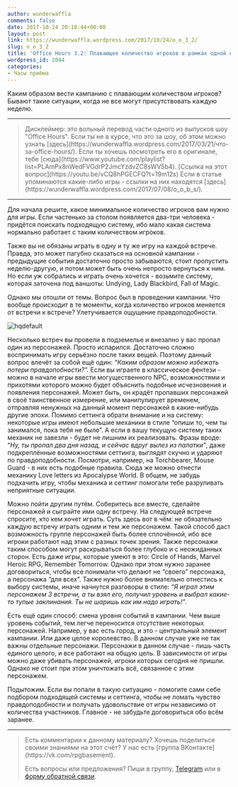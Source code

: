 ```yaml
---
author: wunderwaffla
comments: false
date: 2017-10-24 20:18:44+00:00
layout: post
link: https://wunderwaffla.wordpress.com/2017/10/24/o_o_3_2/
slug: o_o_3_2
title: 'Office Hours 3.2: Плавающее количество игроков в рамках одной кампании'
wordpress_id: 2044
categories:
- Часы приёма
---
```


Каким образом вести кампанию с плавающим количеством игроков? Бывают такие ситуации, когда не все могут присутствовать каждую неделю.<!-- more -->



* * *





<blockquote>Дисклеймер: это вольный перевод части одного из выпусков шоу "Office Hours". Если ты не в курсе, что это за шоу, об этом можно узнать [здесь](https://wunderwaffla.wordpress.com/2017/03/21/что-за-office-hours/). Если ты хочешь посмотреть его в оригинале, тебе [сюда](https://www.youtube.com/playlist?list=PLAmPx8nWedFVGdrP2JmcYzdvZC8sWV5b4).
[Ссылка на этот вопрос](https://youtu.be/vCQ8hPGECFQ?t=19m12s)
Если в статье упоминаются какие-либо игры - ссылки на них находятся [здесь](https://wunderwaffla.wordpress.com/2017/07/08/o_o_b_s/).</blockquote>





* * *



Для начала решите, какое минимальное количество игроков вам нужно для игры. Если частенько за столом появляется два-три человека - придётся поискать подходящую систему, ибо мало какая система нормально работает с таким количеством игроков. 

Также вы не обязаны играть в одну и ту же игру на каждой встрече. Правда, это может пагубно сказаться на основной кампании - предыдущие события достаточно просто забываются, стоит пропустить неделю-другую, и потом может быть очень непросто вернуться к ним. Но если уж собрались и играть очень хочется - возьмите систему, которая заточена под ваншоты: Undying, Lady Blackbird, Fall of Magic.

Однако мы отошли от темы. Вопрос был в проведении кампании. Что вообще происходит в те моменты, когда количество игроков меняется от встречи к встрече? Улетучивается ощущение правдоподобности. 

![hqdefault](https://wunderwaffla.files.wordpress.com/2017/10/hqdefault-e1508875171526.jpg)

Несколько встреч вы провели в подземелье и внезапно у вас пропал один из персонажей. Просто испарился. Достаточно сложно воспринимать игру серьёзно после таких вещей. Поэтому данный вопрос влечёт за собой ещё один: _“Каким образом можно избежать потери правдопобности?”._ Если вы играете в классическое фентези - можно в начале игры ввести могущественного NPC, возможностями и прихотями которого можно будет объяснить подобные исчезновения и появления персонажей. Может быть, он крадёт пропавших персонажей в своё таинственное измерение, или манипулирует временем, отправляя ненужных на данный момент персонажей в какие-нибудь другие эпохи. Помимо сеттинга обрати внимание и на систему: некоторые игры имеют небольшие механики в стиле “опиши то, чем ты занимался, пока тебя не было”. А если в вашу текущую систему таких механик не завезли - будет не лишним их реализовать. Фразы вроде: “_Ну, ты пропал два дня назад, и сейчас вдруг вылез из палатки”_, даже подкреплённые возможностями сеттинга, выглядят скучно и ударяют по правдоподобности. Посмотри, например, на Torchbearer, Mouse Guard - в них есть подобные правила. Сюда же можно отнести механику Love letters из Apocalypse World. В общем, не забудь подхачить игру, чтобы механика и сеттинг помогали тебе разруливать неприятные ситуации.

Можно пойти другим путём. Соберитесь все вместе, сделайте персонажей и сыграйте ими одну встречу. На следующей встрече спросите, кто кем хочет играть. Суть здесь вот в чём: не обязательно каждую встречу играть одним и тем же персонажем. Такой способ даст возможность группе персонажей быть более сплочённой, ибо все игроки работают над этим с разных точек зрения. Также персонажи таким способом могут раскрываться более глубоко и с неожиданных сторон. Есть даже игры, которые умеют в это: Circle of Hands, Marvel Heroic RPG, Remember Tomorrow. Однако при этом нужно заранее договориться, чтобы все понимали что делают не “своего” персонажа, а персонажа “для всех”. Также нужно более внимательно отнестись к выбору системы, иначе начнутся разговоры в стиле: _“Я играл этим персонажем 3 встречи, а ты взял его, получил уровень и выбрал какие-то тупые заклинания. Ты не шаришь как им надо играть!”_.

Есть ещё один способ: смена уровня событий в кампании. Чем выше уровень событий, тем легче переносится отсутствие некоторых персонажей. Например, у вас есть город, и это - центральный элемент кампании. Или даже целое королевство. В данном случае уже не так важны отдельные персонажи. Персонажи в данном случае - лишь часть единого целого, и все работают на общую цель. В зависимости от игры можно даже убивать персонажей, игроки которых сегодня не пришли. Однако не стоит при этом уничтожать всё, связанное с этим персонажем. 

Подытожим. Если вы попали в такую ситуацию - помогите сами себе подбором подходящей системы и сеттинга, чтобы не ломать чувство правдоподобности и получать удовольствие от игры независимо от количества участников. Главное - не забудьте договориться обо всём заранее.



* * *





<blockquote>Есть комментарии к данному материалу? Хочешь поделиться своими знаниями на этот счёт? У нас есть [группа ВКонтакте](https://vk.com/rpgbasement).

Есть вопросы или предложения? Пиши в группу, [Telegram](https://t.me/wunderwaffla) или в [форму обратной связи](https://wunderwaffla.wordpress.com/contact/).</blockquote>




